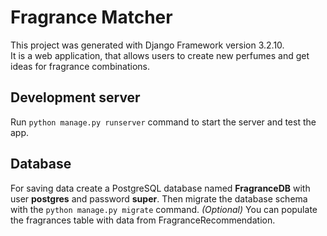 # Fragrance Matcher  
This project was generated with Django Framework version 3.2.10.  
It is a web application, that allows users to create new perfumes and get ideas for fragrance combinations. 
<br />
## Development server
Run `python manage.py runserver` command to start the server and test the app.
<br />
## Database
For saving data create a PostgreSQL database named <b>FragranceDB</b> with user <b>postgres</b> and password <b>super</b>. Then migrate the database schema with the `python manage.py migrate` command. <i>(Optional)</i> You can populate the fragrances table with data from FragranceRecommendation.
